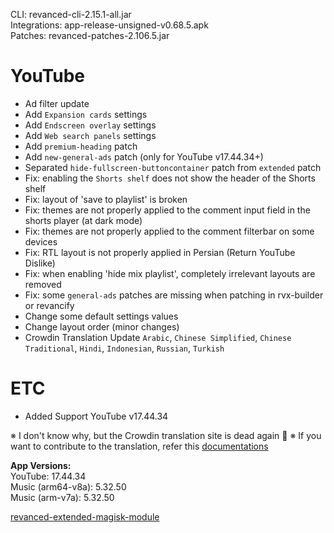 CLI: revanced-cli-2.15.1-all.jar  
Integrations: app-release-unsigned-v0.68.5.apk  
Patches: revanced-patches-2.106.5.jar  

YouTube
==
- Ad filter update
- Add `Expansion cards` settings
- Add `Endscreen overlay` settings
- Add `Web search panels` settings
- Add `premium-heading` patch
- Add `new-general-ads` patch (only for YouTube v17.44.34+)
- Separated `hide-fullscreen-buttoncontainer` patch from `extended` patch
- Fix: enabling the `Shorts shelf` does not show the header of the Shorts shelf
- Fix: layout of 'save to playlist' is broken
- Fix: themes are not properly applied to the comment input field in the shorts player (at dark mode)
- Fix: themes are not properly applied to the comment filterbar on some devices
- Fix: RTL layout is not properly applied in Persian (Return YouTube Dislike)
- Fix: when enabling 'hide mix playlist', completely irrelevant layouts are removed
- Fix: some `general-ads` patches are missing when patching in rvx-builder or revancify
- Change some default settings values
- Change layout order (minor changes)
- Crowdin Translation Update
`Arabic`, `Chinese Simplified`, `Chinese Traditional`, `Hindi`, `Indonesian`, `Russian`, `Turkish`

ETC
==
- Added Support YouTube v17.44.34

※ I don't know why, but the Crowdin translation site is dead again 🤷
※ If you want to contribute to the translation, refer this [documentations](https://telegra.ph/How-to-contribute-to-Crowdin-translations-via-upload-of-stringsxml-file-11-10)
  
**App Versions:**  
YouTube: 17.44.34  
Music (arm64-v8a): 5.32.50  
Music (arm-v7a): 5.32.50  

[revanced-extended-magisk-module](https://github.com/nikhilbadyal/revanced-magisk-module)  
